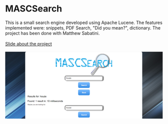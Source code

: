 # MASCSearch
This is a small search engine developed using Apache Lucene. The features implemented were: snippets, PDF Search, "Did you mean?", dictionary. The project has been done with Matthew Sabatini. <br /><br />
[Slide about the project](https://github.com/andreaCremisini/MASCSearch/blob/master/media/MASC_search.pdf)<br /><br />
![alt tag](https://github.com/andreaCremisini/MASCSearch/blob/master/media/screenshot.png)

